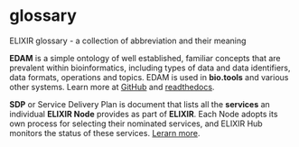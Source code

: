 # glossary
ELIXIR glossary - a collection of abbreviation and their meaning

**EDAM** is a simple ontology of well established, familiar concepts that are prevalent within bioinformatics, including types of data and data identifiers, data formats, operations and topics.  EDAM is used in **bio.tools** and various other systems.  Learn more at [GitHub](https://github.com/edamontology/edamontology/) and [readthedocs](https://https://edamontologydocs.readthedocs.io/en/latest/).

**SDP** or Service Delivery Plan is document that lists all the **services** an individual **ELIXIR Node** provides as part of **ELIXIR**. Each Node adopts its own process for selecting their nominated services, and ELIXIR Hub monitors the status of these services. [Lerarn more](https://elixir-europe.org/about-us/who-we-are/how-countries-join). 
